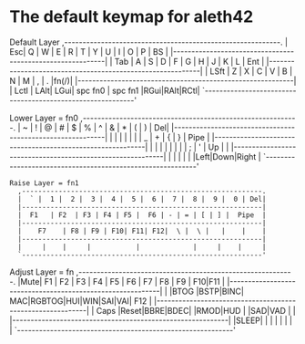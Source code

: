 # The default keymap for aleth42

Default Layer
    ,-----------------------------------------------------------.
    | Esc|  Q |  W |  E |  R |  T |  Y |  U |  I |  O |  P | BS |
    |-----------------------------------------------------------|
    | Tab |  A |  S |  D |  F |  G |  H |  J |  K |  L | Ent    |
    |-----------------------------------------------------------|
    | LSft   |  Z |  X |  C |  V |  B |  N |  M |  , |  . |fn(/)|
    |-----------------------------------------------------------|
    | Lctl | LAlt| LGui|  spc fn0  |  spc fn1    |RGui|RAlt|RCtl|
    `-----------------------------------------------------------'

Lower Layer = fn0
    ,-----------------------------------------------------------.
    |  ~ |  ! |  @ |  # |  $ |  % |  ^ |  & |  * |  ( |  ) | Del|
    |-----------------------------------------------------------|
    |        |    |    |    |    |     | _ | + | { | } |  Pipe  |
    |-----------------------------------------------------------|
    |          |    |    |    |    |    |   | ;  | '  | Up |    |
    |-----------------------------------------------------------|
    |     |    |     |           |             |Left|Down|Right |
    `-----------------------------------------------------------'

	Raise Layer = fn1
      ,-----------------------------------------------------------.
      |  ` |  1 |  2 |  3 |  4 |  5 |  6 |  7 |  8 |  9 |  0 | Del|
      |-----------------------------------------------------------|
      |  F1   | F2  | F3 | F4 | F5 |  F6 | - | = | [ | ] |  Pipe  |
      |-----------------------------------------------------------|
      |    F7    | F8 | F9 | F10| F11| F12|  \ |  \ |   |    |    |
      |-----------------------------------------------------------|
      |     |    |     |           |             |     |    |     |
      `-----------------------------------------------------------'

Adjust Layer = fn
    ,-----------------------------------------------------------.
    |Mute| F1 | F2 | F3 | F4 | F5 | F6 | F7 | F8 | F9 | F10|F11 |
    |-----------------------------------------------------------|
    |       |BTOG |BSTP|BINC| MAC|RGBTOG|HUI|WIN|SAI|VAI|  F12  |
    |-----------------------------------------------------------|
    |   Caps   |Reset|BBRE|BDEC|    |RMOD|HUD |   |SAD|VAD |    |
    |-----------------------------------------------------------|
    |SLEEP|    |     |           |             |     |    |     |
    `-----------------------------------------------------------'
 
